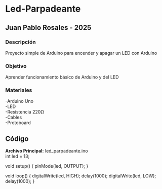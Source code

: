 # Led-Parpadeante
## Juan Pablo Rosales - 2025
### Descripción
Proyecto simple de Arduino para encender y apagar un LED con Arduino
### Objetivo
Aprender funcionamiento básico de Arduino y del LED
### Materiales
-Arduino Uno  
-LED  
-Resistencia 220Ω  
-Cables  
-Protoboard  
## Código
**Archivo Principal:** led_parpadeante.ino  
int led = 13;

void setup() {
  pinMode(led, OUTPUT);
}

void loop() {
  digitalWrite(led, HIGH);
  delay(1000);
  digitalWrite(led, LOW);
  delay(1000);
}


